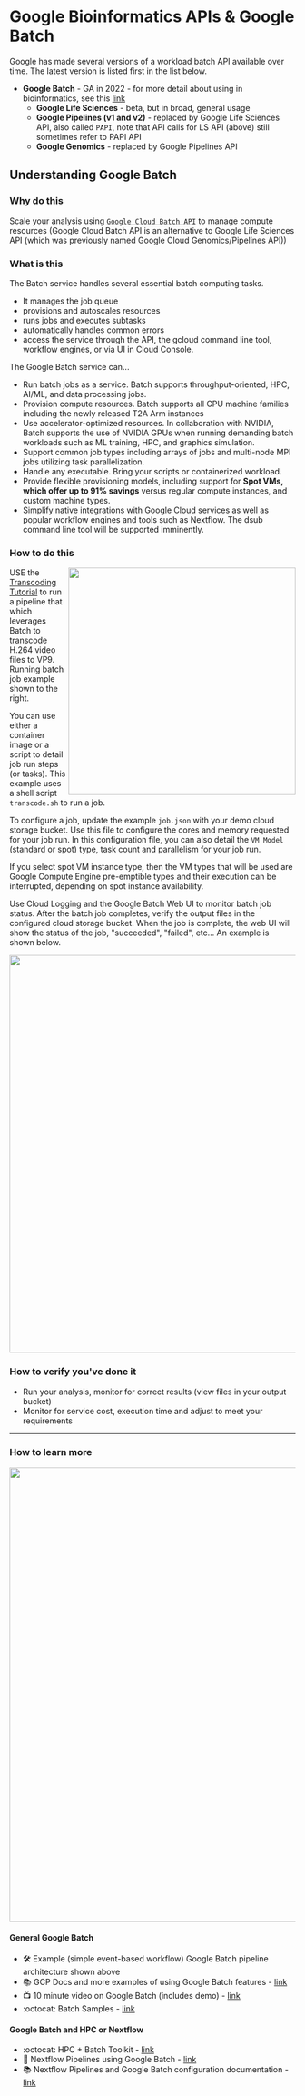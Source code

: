 # Google Bioinformatics APIs & Google Batch

Google has made several versions of a workload batch API available over time.  The latest version is listed first in the list below.

- **Google Batch** - GA in 2022 - for more detail about using in bioinformatics, see this [link](https://github.com/lynnlangit/gcp-for-bioinformatics/blob/master/2_Virtual_Machines_%26_Docker_Containers/6b_Use_Batch_API.md)
   - **Google Life Sciences** - beta, but in broad, general usage
   - **Google Pipelines (v1 and v2)** - replaced by Google Life Sciences API, also called `PAPI`, note that API calls for LS API (above) still sometimes refer to PAPI API
   - **Google Genomics** - replaced by Google Pipelines API

## Understanding Google Batch

### Why do this
Scale your analysis using [`Google Cloud Batch API`](https://cloud.google.com/blog/products/compute/new-batch-service-processes-batch-jobs-on-google-cloud) to manage compute resources (Google Cloud Batch API is an alternative to Google Life Sciences API (which was previously named Google Cloud Genomics/Pipelines API))

### What is this
 The Batch service handles several essential batch computing tasks. 
 - It manages the job queue 
 - provisions and autoscales resources
 - runs jobs and executes subtasks
 - automatically handles common errors 
 - access the service through the API, the gcloud command line tool, workflow engines, or via UI in Cloud Console. 

The Google Batch service can...
- Run batch jobs as a service. Batch supports throughput-oriented, HPC, AI/ML, and data processing jobs.
- Provision compute resources. Batch supports all CPU machine families including the newly released T2A Arm instances
- Use accelerator-optimized resources. In collaboration with NVIDIA, Batch supports the use of NVIDIA GPUs when running demanding batch workloads such as ML training, HPC, and graphics simulation.
- Support common job types including arrays of jobs and multi-node MPI jobs utilizing task parallelization. 
- Handle any executable. Bring your scripts or containerized workload.
- Provide flexible provisioning models, including support for **Spot VMs, which offer up to 91% savings** versus regular compute instances, and custom machine types.
- Simplify native integrations with Google Cloud services as well as popular workflow engines and tools such as Nextflow. The dsub command line tool will be supported imminently.


### How to do this

 <img src="https://github.com/lynnlangit/gcp-for-bioinformatics/blob/master/images/batch-running.png" width=400 align=right>
 
 USE the [Transcoding Tutorial](https://github.com/GoogleCloudPlatform/batch-samples/tree/main/transcoding) to run a pipeline that which leverages Batch to transcode H.264 video files to VP9.  Running batch job example shown to the right.
 
 You can use either a container image or a script to detail job run steps (or tasks).  This example uses a shell script `transcode.sh` to run a job.    
 
 To configure a job, update the example `job.json` with your demo cloud storage bucket.  Use this file to configure the cores and memory requested for your job run.  In this configuration file, you can also detail the `VM Model` (standard or spot) type, task count and parallelism for your job run.    
 
 If you select spot VM instance type, then the VM types that will be used are Google Compute Engine pre-emptible types and their execution can be interrupted, depending on spot instance availability.
 
 Use Cloud Logging and the Google Batch Web UI to monitor batch job status.  After the batch job completes, verify the output files in the configured cloud storage bucket.  When the job is complete, the web UI will show the status of the job, "succeeded", "failed", etc...  An example is shown below.
 
<img src="https://github.com/lynnlangit/gcp-for-bioinformatics/blob/master/images/batch-result.png" width=700>

### How to verify you've done it
 - Run your analysis, monitor for correct results (view files in your output bucket)
 - Monitor for service cost, execution time and adjust to meet your requirements

 -----


### How to learn more

<img src="https://github.com/lynnlangit/gcp-for-bioinformatics/blob/master/images/batch-tool-tests.png" width=800>

#### General Google Batch 
- 🛠️ Example (simple event-based workflow) Google Batch pipeline architecture shown above
- :books: GCP Docs and more examples of using Google Batch features - [link](https://cloud.google.com/batch/docs/create-run-job#create-basic-script)
- 📺 10 minute video on Google Batch (includes demo) - [link](https://www.youtube.com/watch?v=RS7UJhD4R48)
- :octocat: Batch Samples - [link](https://github.com/GoogleCloudPlatform/batch-samples)

#### Google Batch and HPC or Nextflow
- :octocat: HPC + Batch Toolkit - [link](https://github.com/GoogleCloudPlatform/hpc-toolkit/blob/develop/docs/cloud-batch.md)
- :book: Nextflow Pipelines using Google Batch - [link](https://www.nextflow.io/blog/2022/deploy-nextflow-pipelines-with-google-cloud-batch.html)
- :books: Nextflow Pipelines and Google Batch configuration documentation - [link](https://www.nextflow.io/docs/edge/google.html#cloud-batch)


